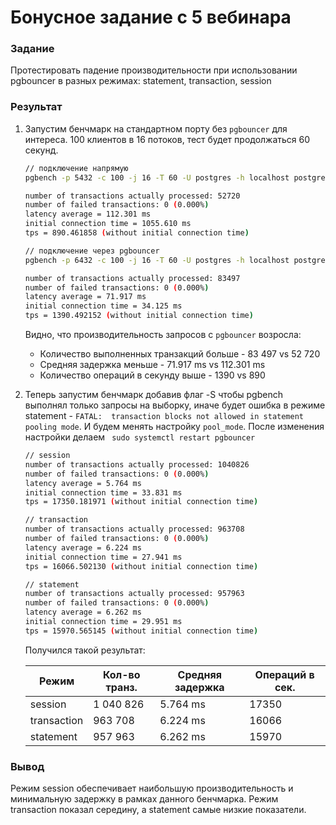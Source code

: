 # Бонусное задание с 5 вебинара

### Задание

Протестировать падение производительности при использовании
pgbouncer в разных режимах: statement, transaction, session

### Результат

1. Запустим бенчмарк на стандартном порту без `pgbouncer` для интереса. 100 клиентов в 16 потоков, тест будет продолжаться 60 секунд.

    ```bash
    // подключение напрямую
    pgbench -p 5432 -c 100 -j 16 -T 60 -U postgres -h localhost postgres

    number of transactions actually processed: 52720
    number of failed transactions: 0 (0.000%)
    latency average = 112.301 ms
    initial connection time = 1055.610 ms
    tps = 890.461858 (without initial connection time)

    // подключение через pgbouncer
    pgbench -p 6432 -c 100 -j 16 -T 60 -U postgres -h localhost postgres

    number of transactions actually processed: 83497
    number of failed transactions: 0 (0.000%)
    latency average = 71.917 ms
    initial connection time = 34.125 ms
    tps = 1390.492152 (without initial connection time)
    ```
    Видно, что производительность запросов с `pgbouncer` возросла:
    - Количество выполненных транзакций больше - 83 497 vs 52 720
    - Средняя задержка меньше - 71.917 ms vs 112.301 ms
    - Количество операций в секунду выше - 1390 vs 890

2. Теперь запустим бенчмарк добавив флаг -S чтобы pgbench выполнял только запросы на выборку, иначе будет ошибка в режиме statement - `FATAL:  transaction blocks not allowed in statement pooling mode`. И будем менять настройку `pool_mode`. После изменения настройки делаем ` sudo systemctl restart pgbouncer`

    ```bash
    // session
    number of transactions actually processed: 1040826
    number of failed transactions: 0 (0.000%)
    latency average = 5.764 ms
    initial connection time = 33.831 ms
    tps = 17350.181971 (without initial connection time)

    // transaction
    number of transactions actually processed: 963708
    number of failed transactions: 0 (0.000%)
    latency average = 6.224 ms
    initial connection time = 27.941 ms
    tps = 16066.502130 (without initial connection time)

    // statement
    number of transactions actually processed: 957963
    number of failed transactions: 0 (0.000%)
    latency average = 6.262 ms
    initial connection time = 29.951 ms
    tps = 15970.565145 (without initial connection time)
    ```

    Получился такой результат:

    | Режим        | Кол-во транз. | Средняя задержка | Операций в сек. |
    | ------------ | ------------- | ---------------- | --------------- |
    | session      | 1 040 826     | 5.764 ms         | 17350           |
    | transaction  | 963 708       | 6.224 ms         | 16066           |
    | statement    | 957 963       | 6.262 ms         | 15970           |

### Вывод

Режим session обеспечивает наибольшую производительность и минимальную задержку в рамках данного бенчмарка. Режим transaction показал середину, а statement самые низкие показатели.